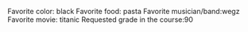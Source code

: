 Favorite color: black
Favorite food: pasta
Favorite musician/band:wegz 
Favorite movie: titanic
Requested grade in the course:90 
